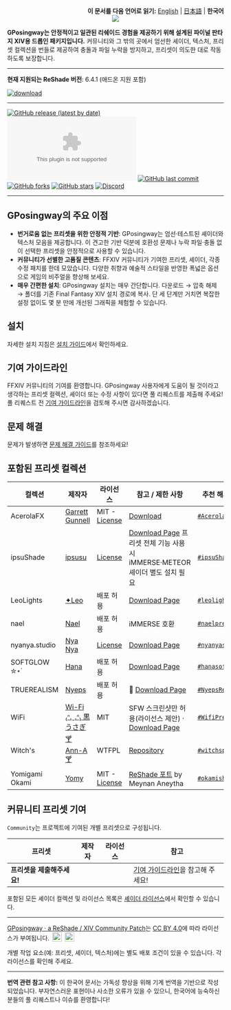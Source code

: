 <div align="right">
<b>이 문서를 다음 언어로 읽기:</b>
<a href="./README.md">English</a> |
<a href="./README.ja.md">日本語</a> |
<b>한국어</b>
</div>

<div align="center">
<img src="https://github.com/GPosingway/GPosingway/assets/18711130/c919c030-dff2-47e8-905d-f52d098aaa45">
</div>

**GPosingway는 안정적이고 일관된 리쉐이드 경험을 제공하기 위해 설계된 파이널 판타지 XIV용 드롭인 패키지입니다.** 커뮤니티와 그 밖의 곳에서 엄선한 셰이더, 텍스처, 프리셋 컬렉션을 번들로 제공하여 충돌과 파일 누락을 방지하고, 프리셋이 의도한 대로 작동하도록 보장합니다.

---

**현재 지원되는 ReShade 버전**: 6.4.1 (애드온 지원 포함)

[![download](https://github.com/GPosingway/GPosingway/assets/18711130/e29bc268-09d3-4b00-9d80-a5d6f964c5de)](https://github.com/gposingway/gposingway/releases/latest)

---

[![GitHub release (latest by date)](https://img.shields.io/github/v/release/GPosingway/GPosingway)](https://github.com/GPosingway/GPosingway/releases/latest)
[![GitHub All Releases](https://img.shields.io/github/downloads/gposingway/gposingway/gposingway.zip?style=flat&logo=instacart&logoColor=23bbea&color=1182c3)](https://github.com/GPosingway/GPosingway/releases)
[![GitHub last commit](https://img.shields.io/github/last-commit/GPosingway/GPosingway)](https://github.com/GPosingway/GPosingway/commits/main)
[![GitHub forks](https://img.shields.io/github/forks/GPosingway/GPosingway?style=social)](https://github.com/GPosingway/GPosingway/network/members)
[![GitHub stars](https://img.shields.io/github/stars/GPosingway/GPosingway?style=social)](https://github.com/GPosingway/GPosingway/stargazers)
[![Discord](https://img.shields.io/discord/1124828911700811957?label=Discord&logo=discord&logoColor=white)](https://discord.com/servers/sights-of-eorzea-1124828911700811957)

---

## GPosingway의 주요 이점

- **번거로움 없는 프리셋을 위한 안정적 기반**: GPosingway는 엄선·테스트된 셰이더와 텍스처 모음을 제공합니다. 이 견고한 기반 덕분에 호환성 문제나 누락 파일·충돌 없이 선택한 프리셋을 안정적으로 사용할 수 있습니다.
- **커뮤니티가 선별한 고품질 콘텐츠**: FFXIV 커뮤니티가 기여한 프리셋, 셰이더, 각종 수정 패치를 한데 모았습니다. 다양한 취향과 예술적 스타일을 반영한 폭넓은 옵션으로 게임의 비주얼을 향상해 보세요.
- **매우 간편한 설치**: GPosingway 설치는 매우 간단합니다. 다운로드 → 압축 해제 → 폴더를 기존 Final Fantasy XIV 설치 경로에 복사. 단 세 단계만 거치면 복잡한 설정 없이도 몇 분 만에 개선된 그래픽을 체험할 수 있습니다.

## 설치

자세한 설치 지침은 [설치 가이드](md/installation_guide.ko.md)에서 확인하세요.

## 기여 가이드라인

FFXIV 커뮤니티의 기여를 환영합니다. GPosingway 사용자에게 도움이 될 것이라고 생각하는 프리셋 컬렉션, 셰이더 또는 수정 사항이 있다면 풀 리퀘스트를 제출해 주세요!
풀 리퀘스트 전 [기여 가이드라인](md/contributing.ko.md)을 검토해 주시면 감사하겠습니다.

## 문제 해결

문제가 발생하면 [문제 해결 가이드](md/troubleshooting.ko.md)를 참조하세요!

## 포함된 프리셋 컬렉션

| 컬렉션 | 제작자 | 라이선스 | 참고 / 제한 사항 | 추천 해시태그 |
| --- | --- | --- | --- | --- |
| AcerolaFX | [Garrett Gunnell](https://github.com/GarrettGunnell)| MIT - [License](https://github.com/GarrettGunnell/AcerolaFX?tab=MIT-1-ov-file)| [Download](https://github.com/GarrettGunnell/AcerolaFX/archive/refs/heads/main.zip)| [`#AcerolaFX`](https://twitter.com/intent/tweet?text=%23AcerolaFX) |
| ipsuShade | [ipsusu](https://twitter.com/ipsusu) | [License](https://github.com/ipsusu/IpsuShade/blob/master/LICENSE.md) | [Download Page](https://github.com/ipsusu/IpsuShade) 프리셋 전체 기능 사용 시 iMMERSE·METEOR 셰이더 별도 설치 필요 | [`#ipsuShade`](https://twitter.com/intent/tweet?text=%23ipsuShade) |
| LeoLights | [✦Leo](https://x.com/Leo__xiv) | 배포 허용 | [Download Page](https://ko-fi.com/leo__xiv/shop)| [`#leolights`](https://twitter.com/intent/tweet?text=%23leolights) |
| nael | [Nael](https://x.com/naelwynn_xiv)| 배포 허용 | iMMERSE 호환 | [`#naelpresets`](https://twitter.com/intent/tweet?text=%23naelpresets)|
| nyanya.studio | [Nya Nya](https://x.com/nyanyaxiv)| [License](https://github.com/nyanyastudio/presets/blob/main/LICENSE)| [Download Page](https://github.com/nyanyastudio/presets) | [`#nyanyastudio`](https://twitter.com/intent/tweet?text=%23nyanyastudio)|
| SOFTGLOW ✮⋆˙| [Hana](https://twitter.com/sheepysoftie) | 배포 허용 | [Download Page](https://ko-fi.com/s/1942b62bb5) | [`#hanasofties`](https://twitter.com/intent/tweet?text=%23hanasofties)|
| TRUEREALISM | [Nyeps](https://twitter.com/FFXIVNyeps)| 배포 허용 | 🍔 [Download Page](https://ko-fi.com/s/ac0d1c86a2)| [`#NyepsRealism`](https://twitter.com/intent/tweet?text=%23NyepsRealism)|
| WiFi | [Wi-Fi ₍ᐢ.ˬ.ᐢ₎ 黒うさぎ](https://twitter.com/wifi_photospire) | MIT| SFW 스크린샷만 허용(라이선스 제안) · [Download Page](https://lit.link/en/wifiphotospire)| [`#WifiPresets`](https://twitter.com/intent/tweet?text=%23WifiPresets)|
| Witch's| [🍸 Ann-A 🍸](https://twitter.com/NIRVANN_A)| WTFPL| [Repository](https://github.com/WitchMana/WitchsPresetsReshade)| [`#witchspresets`](https://twitter.com/intent/tweet?text=%23witchspresets) |
| Yomigami Okami | [Yomy](https://twitter.com/Yomigammy)| MIT - [License](https://github.com/MeynanAneytha/YomigamiOkami-reshade-shaders/blob/main/LICENSE) | [ReShade 포트](https://github.com/MeynanAneytha/YomigamiOkami-reshade-shaders#yomigamiokami-reshade-560-port) by Meynan Aneytha | [`#okamishader`](https://twitter.com/intent/tweet?text=%23okamishader)|

## 커뮤니티 프리셋 기여

`Community`는 프로젝트에 기여된 개별 프리셋으로 구성됩니다.

| 프리셋 | 제작자 | 라이선스 | 참고 |
| --- | --- | --- | --- |
| **프리셋을 제출해주세요!** ||| [기여 가이드라인](md/contributing.ko.md)을 참고해 주세요! |

포함된 모든 셰이더 컬렉션 및 라이선스 목록은 [셰이더 라이선스](md/shader_licenses.ko.md)에서 확인할 수 있습니다.

---

[GPosingway · a ReShade / XIV Community Patch](https://github.com/GPosingway/GPosingway/tree/main)는 [CC BY 4.0](http://creativecommons.org/licenses/by/4.0/?ref=chooser-v1)에 따라 라이선스가 부여됩니다. 
<img style="height:22px!important;margin-left:3px;vertical-align:text-bottom;" src="https://mirrors.creativecommons.org/presskit/icons/cc.svg?ref=chooser-v1"> 
<img style="height:22px!important;margin-left:3px;vertical-align:text-bottom;" src="https://mirrors.creativecommons.org/presskit/icons/by.svg?ref=chooser-v1">

개별 작업 요소(예: 프리셋, 셰이더, 텍스처)에는 별도 배포 조건이 있을 수 있습니다. 각 라이선스를 확인해 주세요.

---

**번역 관련 참고 사항:** 
이 한국어 문서는 가독성 향상을 위해 기계 번역을 기반으로 작성되었습니다. 부자연스러운 표현이나 사소한 오류가 있을 수 있으니, 한국어에 능숙하신 분들의 풀 리퀘스트나 이슈를 환영합니다!
